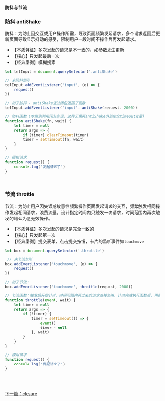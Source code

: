 #### 防抖与节流

### 防抖 antiShake

防抖：为防止因交互或用户操作所需，导致页面频繁发起请求，多个请求返回后更新页面导致显示抖动的感受，限制用户一段时间不操作后再发起请求。
- 【本质特征】多次发起的请求是不一致的，如参数发生更新
- 【核心】只发起最后一次
- 【经典案例】模糊搜索

```javascript
let telInput = document.querySelector('.antiShake')

// 未防抖情形
telInput.addEventListener('input', (e) => {
    request()
})

// 加了防抖 - antiShake通过闭包返回了函数
telInput.addEventListener('input', antiShake(request, 2000))

// 防抖函数 (本案例利用闭包实现，这样无需再antiShake外部定义timeout变量)
function antiShake(fn, wait) {
    let timer = null
    return args => {
        if (timer) clearTimeout(timer)
        timer = setTimeout(fn, wait)
    }
}

// 模拟请求
function request() {
    console.log('发起请求了')
}
```

<br>

### 节流 throttle

节流：为防止用户因失误或故意性频繁操作页面发起请求的交互，频繁触发相同操作发起相同请求，浪费流量。设计指定时间内只触发一次请求，时间范围内再次触发的均认为是无效操作。

- 【本质特征】多次发起的请求是完全一致的
- 【核心】只发起第一次
- 【经典案例】提交表单，点击提交按钮，卡片的监听事件如`touchmove`

```javascript
let box = document.querySelector('.throttle')

 // 未节流情形
box.addEventListener('touchmove', (e) => {
    request()
})

// 加了节流：
box.addEventListener('touchmove', throttle(request, 2000))

// 节流函数：触发后开始计时，时间间隔内再过来的请求直接忽略，计时完成执行函数后，再接收下一个请求
function throttle(event, wait) {
    let timer = null
    return args => {
        if (!timer) {
            timer = setTimeout(() => {
                event()
                timer = null
            }, wait)
        }
    }
}

// 模拟请求
function request() {
    console.log('发起请求了')
}
```

<br>
<br>

[下一篇：closure](/JS_basic/closure)

